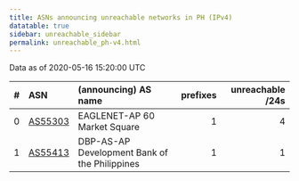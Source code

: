 ```yaml
---
title: ASNs announcing unreachable networks in PH (IPv4)
datatable: true
sidebar: unreachable_sidebar
permalink: unreachable_ph-v4.html
---
```


Data as of 2020-05-16 15:20:00 UTC


<div class="datatable-begin"></div>

|   # | ASN                                    | (announcing) AS name                          |   prefixes |   unreachable /24s |
|----:|:---------------------------------------|:----------------------------------------------|-----------:|-------------------:|
|   0 | [AS55303](unreachable_AS55303-v4.html) | EAGLENET-AP 60 Market Square                  |          1 |                  4 |
|   1 | [AS55413](unreachable_AS55413-v4.html) | DBP-AS-AP Development Bank of the Philippines |          1 |                  1 |

<div class="datatable-end"></div>